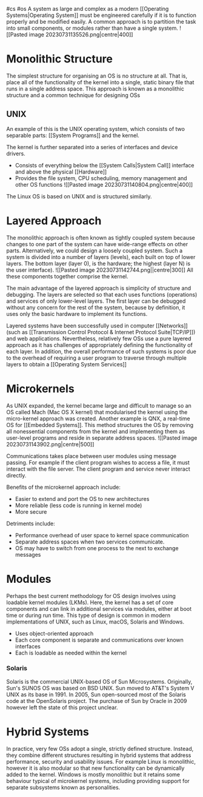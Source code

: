 #cs #os
A system as large and complex as a modern [[Operating Systems|Operating System]] must be engineered carefully if it is to function properly and be modified easily. A common approach is to partition the task into small components, or modules rather than have a single system. 
![[Pasted image 20230731135526.png|centre|400]]
# Monolithic Structure
The simplest structure for organising an OS is no structure at all. That is, place all of the functionality of the kernel into a single, static binary file that runs in a single address space. This approach is known as a monolithic structure and a common technique for designing OSs

## UNIX
An example of this is the UNIX operating system, which consists of two separable parts: [[System Programs]] and the kernel. 

The kernel is further separated into a series of interfaces and device drivers. 
- Consists of everything below the [[System Calls|System Call]] interface and above the physical [[Hardware]]
- Provides the file system, CPU scheduling, memory management and other OS functions 
![[Pasted image 20230731140804.png|centre|400]]

The Linux OS is based on UNIX and is structured similarly.
# Layered Approach
The monolithic approach is often known as tightly coupled system because changes to one part of the system can have wide-range effects on other parts. Alternatively, we could design a loosely coupled system. Such a system is divided into a number of layers (levels), each built on top of lower layers. The bottom layer (layer 0), is the hardware; the highest (layer N) is the user interface). 
![[Pasted image 20230731142744.png||centre|300]]
All these components together comprise the kernel. 

The main advantage of the layered approach is simplicity of structure and debugging. The layers are selected so that each uses functions (operations) and services of only lower-level layers. The first layer can be debugged without any concern for the rest of the system, because by definition, it uses only the basic hardware to implement its functions.

Layered systems have been successfully used in computer [[Networks]] (such as [[Transmission Control Protocol & Internet Protocol Suite|TCP/IP]]) and web applications. Nevertheless, relatively few OSs use a pure layered approach as it has challenges of appropriately defining the functionality of each layer. In addition, the overall performance of such systems is poor due to the overhead of requiring a user program to traverse through multiple layers to obtain a [[Operating System Services]]

# Microkernels
As UNIX expanded, the kernel became large and difficult to manage so an OS called Mach (Mac OS X kernel) that modularised the kernel using the micro-kernel approach was created. Another example is QNX, a real-time OS for [[Embedded Systems]]. This method structures the OS by removing all nonessential components from the kernel and implementing them as user-level programs and reside in separate address spaces.
![[Pasted image 20230731143902.png|centre|500]]

Communications takes place between user modules using message passing. For example if the client program wishes to access a file, it must interact with the file server. The client program and service never interact directly.

Benefits of the microkernel approach include:
- Easier to extend and port the OS to new architectures
- More reliable (less code is running in kernel mode)
- More secure

Detriments include:
- Performance overhead of user space to kernel space communication
- Separate address spaces when two services communicate.
- OS may have to switch from one process to the next to exchange messages

# Modules
Perhaps the best current methodology for OS design involves using loadable kernel modules (LKMs). Here, the kernel has a set of core components and can link in additional services via modules, either at boot time or during run time. This type of design is common in modern implementations of UNIX, such as Linux, macOS, Solaris and Windows.
- Uses object-oriented approach
- Each core component is separate and communications over known interfaces
- Each is loadable as needed within the kernel

### Solaris
Solaris is the commercial UNIX-based OS of Sun Microsystems. Originally, Sun's SUNOS OS was based on BSD UNIX. Sun moved to AT&T's System V UNIX as its base in 1991. In 2005, Sun open-sourced most of the Solaris code at the OpenSolaris project. The purchase of Sun by Oracle in 2009 however left the state of this project unclear.

# Hybrid Systems
In practice, very few OSs adopt a single, strictly defined structure. Instead, they combine different structures resulting in hybrid systems that address performance, security and usability issues. For example Linux is monolithic, however it is also modular so that new functionality can be dynamically added to the kernel. Windows is mostly monolithic but it retains some behaviour typical of microkernel systems, including providing support for separate subsystems known as personalities.

